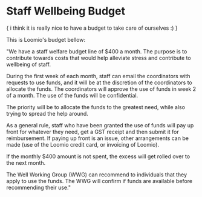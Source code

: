 # Staff Wellbeing Budget

{ i think it is really nice to have a budget to take care of ourselves :\) } 



This is Loomio's budget bellow:

"We have a staff welfare budget line of $400 a month. The purpose is to contribute towards costs that would help alleviate stress and contribute to wellbeing of staff.

During the first week of each month, staff can email the coordinators with requests to use funds, and it will be at the discretion of the coordinators to allocate the funds. The coordinators will approve the use of funds in week 2 of a month. The use of the funds will be confidential.

The priority will be to allocate the funds to the greatest need, while also trying to spread the help around.

As a general rule, staff who have been granted the use of funds will pay up front for whatever they need, get a GST receipt and then submit it for reimbursement. If paying up front is an issue, other arrangements can be made \(use of the Loomio credit card, or invoicing of Loomio\).

If the monthly $400 amount is not spent, the excess will get rolled over to the next month.

The Well Working Group \(WWG\) can recommend to individuals that they apply to use the funds. The WWG will confirm if funds are available before recommending their use."

